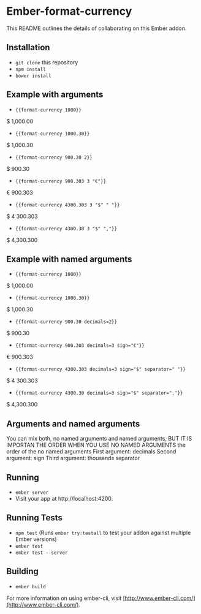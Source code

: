 # Ember-format-currency

This README outlines the details of collaborating on this Ember addon.

## Installation

* `git clone` this repository
* `npm install`
* `bower install`

## Example with arguments

* `{{format-currency 1000}}`

$ 1,000.00

* `{{format-currency 1000.30}}`

$ 1,000.30

* `{{format-currency 900.30 2}}`

$ 900.30

* `{{format-currency 900.303 3 "€"}}`

€ 900.303

* `{{format-currency 4300.303 3 "$" " "}}`

$ 4 300.303

* `{{format-currency 4300.30 3 "$" ","}}`

$ 4,300.300

## Example with named arguments

* `{{format-currency 1000}}`

$ 1,000.00

* `{{format-currency 1000.30}}`

$ 1,000.30

* `{{format-currency 900.30 decimals=2}}`

$ 900.30

* `{{format-currency 900.303 decimals=3 sign="€"}}`

€ 900.303

* `{{format-currency 4300.303 decimals=3 sign="$" separator=" "}}`

$ 4 300.303

* `{{format-currency 4300.30 decimals=3 sign="$" separator=","}}`

$ 4,300.300


## Arguments and named arguments

You can mix both, no named arguments and named arguments,
BUT IT IS IMPORTAN THE ORDER WHEN YOU USE NO NAMED ARGUMENTS
the order of the no named arguments
First argument: decimals
Second argument: sign
Third argument: thousands separator
## Running

* `ember server`
* Visit your app at http://localhost:4200.

## Running Tests

* `npm test` (Runs `ember try:testall` to test your addon against multiple Ember versions)
* `ember test`
* `ember test --server`

## Building

* `ember build`

For more information on using ember-cli, visit [http://www.ember-cli.com/](http://www.ember-cli.com/).
